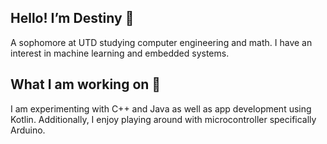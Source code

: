 ## Hello! I’m Destiny 👋
A sophomore at UTD studying computer engineering and math. I have an interest in machine learning and embedded systems.

## What I am working on 🌱
I am experimenting with C++ and Java as well as app development using Kotlin. Additionally, I enjoy playing around with microcontroller specifically Arduino.

<!---
Destiny1405/Destiny1405 is a ✨ special ✨ repository because its `README.md` (this file) appears on your GitHub profile.
You can click the Preview link to take a look at your changes.
--->
